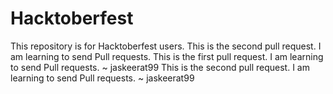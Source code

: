 # Hacktoberfest
This repository is for Hacktoberfest users.
This is the second pull request. I am learning to send Pull requests.
This is the first pull request. I am learning to send Pull requests. ~ jaskeerat99
This is the second pull request. I am learning to send Pull requests. ~ jaskeerat99

